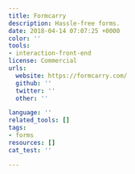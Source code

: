 ```yaml
---
title: Formcarry
description: Hassle-free forms.
date: 2018-04-14 07:07:25 +0000
color: ''
tools:
- interaction-front-end
license: Commercial
urls:
  website: https://formcarry.com/
  github: ''
  twitter: ''
  other: ''

language: ''
related_tools: []
tags:
- forms
resources: []
cat_test: ''

---
```


